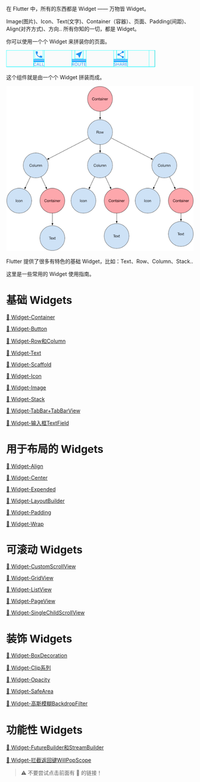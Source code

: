 
在 Flutter 中，所有的东西都是 Widget —— 万物皆 Widget。

Image(图片)、Icon、Text(文字)、Container（容器）、页面、Padding(间距)、Align(对齐方式)、方向.. 所有你知的一切，都是 Widget。

你可以使用一个个 Widget 来拼装你的页面。

![](https://raw.githubusercontent.com/chenBingX/img/master/Flutter/Flutter-widget1.png)

这个组件就是由一个个 Widget 拼装而成。

![](https://raw.githubusercontent.com/chenBingX/img/master/Flutter/Flutter-widget11.png)

Flutter 提供了很多有特色的基础 Widget，比如：Text、Row、Column、Stack..

这里是一些常用的 Widget 使用指南。

# 基础 Widgets

[🚫 Widget-Container](https://github.com/chenBingX/CoorChiceArticale/blob/master/Flutter/Widget-Container.md)

[🚫 Widget-Button](https://github.com/chenBingX/CoorChiceArticale/blob/master/Flutter/Widget-Button.md)

[🚫 Widget-Row和Column](https://github.com/chenBingX/CoorChiceArticale/blob/master/Flutter/Widget-Row和Column.md)

[🚫 Widget-Text](https://github.com/chenBingX/CoorChiceArticale/blob/master/Flutter/Widget-Text.md)

[🚫 Widget-Scaffold](https://github.com/chenBingX/CoorChiceArticale/blob/master/Flutter/Widget-Scaffold.md)

[🚫 Widget-Icon](https://github.com/chenBingX/CoorChiceArticale/blob/master/Flutter/Widget-Icon.md)

[🚫 Widget-Image](https://github.com/chenBingX/CoorChiceArticale/blob/master/Flutter/Widget-Image.md)

[🚫 Widget-Stack](https://github.com/chenBingX/CoorChiceArticale/blob/master/Flutter/Widget-Stack.md)

[🚫 Widget-TabBar+TabBarView](https://github.com/chenBingX/CoorChiceArticale/blob/master/Flutter/Widget-TabBar+TabBarView.md)

[🚫 Widget-输入框TextField](https://github.com/chenBingX/CoorChiceArticale/blob/master/Flutter/Widget-输入框TextField.md)

# 用于布局的 Widgets

[🚫 Widget-Align](https://github.com/chenBingX/CoorChiceArticale/blob/master/Flutter/Widget-Align.md)

[🚫 Widget-Center](https://github.com/chenBingX/CoorChiceArticale/blob/master/Flutter/Widget-Center.md)

[🚫 Widget-Expended](https://github.com/chenBingX/CoorChiceArticale/blob/master/Flutter/Widget-Expended.md)

[🚫 Widget-LayoutBuilder]()

[🚫 Widget-Padding](https://github.com/chenBingX/CoorChiceArticale/blob/master/Flutter/Widget-Padding.md)

[🚫 Widget-Wrap](https://github.com/chenBingX/CoorChiceArticale/blob/master/Flutter/Widget-Wrap.md)

# 可滚动 Widgets

[🚫 Widget-CustomScrollView](https://github.com/chenBingX/CoorChiceArticale/blob/master/Flutter/Widget-CustomScrollView.md)

[🚫 Widget-GridView](https://github.com/chenBingX/CoorChiceArticale/blob/master/Flutter/Widget-GridView.md)

[🚫 Widget-ListView](https://github.com/chenBingX/CoorChiceArticale/blob/master/Flutter/Widget-ListView.md)

[🚫 Widget-PageView](https://github.com/chenBingX/CoorChiceArticale/blob/master/Flutter/Widget-PageView.md)

[🚫 Widget-SingleChildScrollView](https://github.com/chenBingX/CoorChiceArticale/blob/master/Flutter/Widget-SingleChildScrollView.md)

# 装饰 Widgets

[🚫 Widget-BoxDecoration](https://github.com/chenBingX/CoorChiceArticale/blob/master/Flutter/Widget-BoxDecoration.md)

[🚫 Widget-Clip系列](https://github.com/chenBingX/CoorChiceArticale/blob/master/Flutter/Widget-Clip系列.md)

[🚫 Widget-Opacity](https://github.com/chenBingX/CoorChiceArticale/blob/master/Flutter/Widget-Opacity.md)

[🚫 Widget-SafeArea](https://github.com/chenBingX/CoorChiceArticale/blob/master/Flutter/Widget-SafeArea.md)

[🚫 Widget-高斯模糊BackdropFilter](https://github.com/chenBingX/CoorChiceArticale/blob/master/Flutter/Widget-高斯模糊BackdropFilter.md)

# 功能性 Widgets

[🚫 Widget-FutureBuilder和StreamBuilder]()

[🚫 Widget-拦截返回键WillPopScope](https://github.com/chenBingX/CoorChiceArticale/blob/master/Flutter/Widget-拦截返回键WillPopScope.md)


> ⚠️ 不要尝试点击前面有 🚫 的链接！